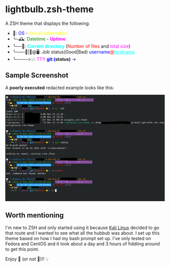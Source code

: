 # lightbulb.zsh-theme

A ZSH theme that displays the following:

- 💽: <span style="color:blue">OS</span> - <span style="color:yellow">Kernel Information</span>
- ╰─🕰: <span style="color:green">Datetime</span> - **<span style="color:magenta">Uptime</span>**
- ╰──📂: **<span style="color:cyan">Current directory</span>** (<span style="color:red">Number of files</span> and <span style="color:magenta">total size</span>)
-  ╰───🙂|🤬@🖥: Job status(Good|Bad) <span style="color:blue">username</span><span style="color:red">@</span><span style="color:cyan"><ins>hostname</ins></span>
-  ╰────>💡: <span style="color:magenta">TTY</span> **<span style="color:blue">git:(</span>status<span style="color:blue">)</span>** ->

## Sample Screenshot
A **poorly executed** redacted example looks like this:

![Screenshot](screenshot.png)

## Worth mentioning

I'm new to ZSH and only started using it because [Kali Linux](https://www.kali.org/news/kali-linux-2020-3-release/) decided to go that route and I wanted to see what all the hubbub was about.
  I set up this theme based on how I had my bash prompt set up.
  I've only tested on Fedora and CentOS and it took about a day and 3 hours of fiddling around to get this point.


Enjoy 🙂 (or not 🤬)!! 💡
